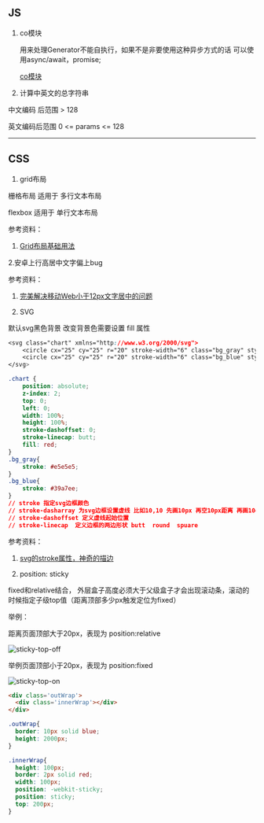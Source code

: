 ## JS
1. co模块

	用来处理Generator不能自执行，如果不是非要使用这种异步方式的话 可以使用async/await，promise;

	[co模块](http://npm.taobao.org/package/co)


2. 计算中英文的总字符串

中文编码 后范围 > 128

英文编码后范围 0 <= params <= 128


---

## CSS

1. grid布局

栅格布局  适用于 多行文本布局

flexbox  适用于 单行文本布局

参考资料：

1. [Grid布局基础用法](http://www.css88.com/archives/8510/comment-page-1)


2.安卓上行高居中文字偏上bug


参考资料：
1. [完美解决移动Web小于12px文字居中的问题](http://www.cnblogs.com/zjzhome/p/4913741.html)


3. SVG

默认svg黑色背景 改变背景色需要设置 fill 属性

```css
<svg class="chart" xmlns="http://www.w3.org/2000/svg">
	<circle cx="25" cy="25" r="20" stroke-width="6" class="bg_gray" style="stroke-dasharray: 126, 126;"></circle>
	<circle cx="25" cy="25" r="20" stroke-width="6" class="bg_blue" style="stroke-dasharray: 89, 126;"></circle>
</svg>

.chart {
    position: absolute;
    z-index: 2;
    top: 0;
    left: 0;
    width: 100%;
    height: 100%;
    stroke-dashoffset: 0;
    stroke-linecap: butt;
    fill: red;
}
.bg_gray{
	stroke: #e5e5e5;
}
.bg_blue{
	stroke: #39a7ee;
}
// stroke 指定svg边框颜色
// stroke-dasharray 为svg边框设置虚线 比如10,10 先画10px 再空10px距离 再画10ox 再空10px距离 重复
// stroke-dashoffset 定义虚线起始位置
// stroke-linecap  定义边框的两边形状 butt  round  spuare

```

参考资料：

1. [
svg的stroke属性，神奇的描边](https://blog.csdn.net/ning0_o/article/details/54970474)


4. position: sticky

fixed和relative结合， 外层盒子高度必须大于父级盒子才会出现滚动条，滚动的时候指定子级top值（距离顶部多少px触发定位为fixed）

举例：


距离页面顶部大于20px，表现为 position:relative

<img src="https://cloud.githubusercontent.com/assets/8554143/22968940/7dabb642-f3a7-11e6-8eba-e48cc56642dc.gif" alt="sticky-top-off">


举例页面顶部小于20px，表现为 position:fixed

<img src="https://cloud.githubusercontent.com/assets/8554143/22969004/c0cfee66-f3a7-11e6-995b-0b497360ca2b.gif" alt="sticky-top-on">


```html
<div class='outWrap'>
  <div class='innerWrap'></div>
</div>
```

```css
.outWrap{
  border: 10px solid blue;
  height: 2000px;
}

.innerWrap{
  height: 100px;
  border: 2px solid red;
  width: 100px;
  position: -webkit-sticky;
  position: sticky;
  top: 200px;
}

```